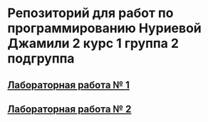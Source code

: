 # Репозиторий для работ по программированию Нуриевой Джамили 2 курс 1 группа 2 подгруппа
## [Лабораторная работа № 1](https://github.com/jamanuriyeva/Programming-3-sem/tree/main/Лабораторная%20работа%20№1)
## [Лабораторная работа № 2](https://github.com/jamanuriyeva/Programming-3-sem/tree/main/Лабораторная%20работа%20№2)
